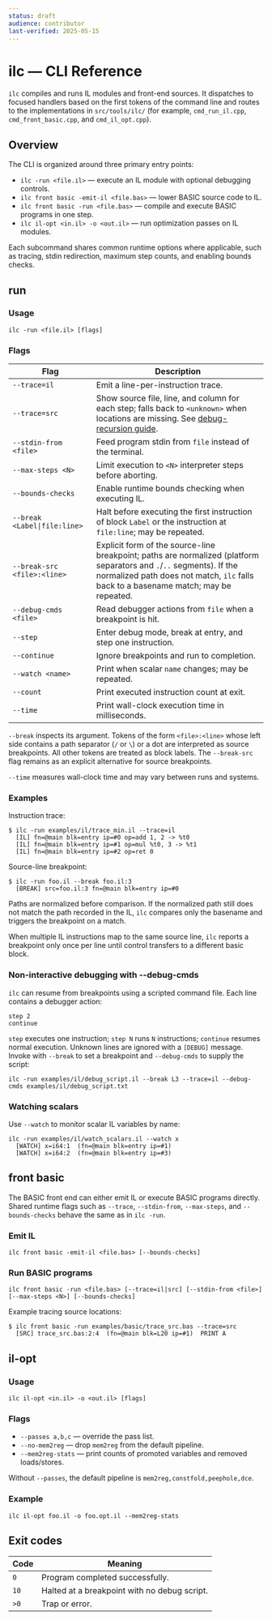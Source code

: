 ```yaml
---
status: draft
audience: contributor
last-verified: 2025-05-15
---
```

<!--
SPDX-License-Identifier: MIT
File: docs/tools/ilc.md
Purpose: Consolidated CLI reference for ilc.
-->

# ilc — CLI Reference

`ilc` compiles and runs IL modules and front-end sources. It dispatches to
focused handlers based on the first tokens of the command line and routes to the
implementations in `src/tools/ilc/` (for example, `cmd_run_il.cpp`,
`cmd_front_basic.cpp`, and `cmd_il_opt.cpp`).

## Overview

The CLI is organized around three primary entry points:

- `ilc -run <file.il>` — execute an IL module with optional debugging controls.
- `ilc front basic -emit-il <file.bas>` — lower BASIC source code to IL.
- `ilc front basic -run <file.bas>` — compile and execute BASIC programs in one
  step.
- `ilc il-opt <in.il> -o <out.il>` — run optimization passes on IL modules.

Each subcommand shares common runtime options where applicable, such as tracing,
stdin redirection, maximum step counts, and enabling bounds checks.

## run

### Usage

```
ilc -run <file.il> [flags]
```

### Flags

| Flag | Description |
| ---- | ----------- |
| `--trace=il` | Emit a line-per-instruction trace. |
| `--trace=src` | Show source file, line, and column for each step; falls back to `<unknown>` when locations are missing. See [debug-recursion guide](../dev/debug-recursion.md). |
| `--stdin-from <file>` | Feed program stdin from `file` instead of the terminal. |
| `--max-steps <N>` | Limit execution to `<N>` interpreter steps before aborting. |
| `--bounds-checks` | Enable runtime bounds checking when executing IL. |
| `--break <Label\|file:line>` | Halt before executing the first instruction of block `Label` or the instruction at `file:line`; may be repeated. |
| `--break-src <file>:<line>` | Explicit form of the source-line breakpoint; paths are normalized (platform separators and `.`/`..` segments). If the normalized path does not match, `ilc` falls back to a basename match; may be repeated. |
| `--debug-cmds <file>` | Read debugger actions from `file` when a breakpoint is hit. |
| `--step` | Enter debug mode, break at entry, and step one instruction. |
| `--continue` | Ignore breakpoints and run to completion. |
| `--watch <name>` | Print when scalar `name` changes; may be repeated. |
| `--count` | Print executed instruction count at exit. |
| `--time` | Print wall-clock execution time in milliseconds. |

`--break` inspects its argument. Tokens of the form `<file>:<line>` whose left
side contains a path separator (`/` or `\`) or a dot are interpreted as source
breakpoints. All other tokens are treated as block labels. The `--break-src` flag
remains as an explicit alternative for source breakpoints.

`--time` measures wall-clock time and may vary between runs and systems.

### Examples

Instruction trace:

```
$ ilc -run examples/il/trace_min.il --trace=il
  [IL] fn=@main blk=entry ip=#0 op=add 1, 2 -> %t0
  [IL] fn=@main blk=entry ip=#1 op=mul %t0, 3 -> %t1
  [IL] fn=@main blk=entry ip=#2 op=ret 0
```

Source-line breakpoint:

```
$ ilc -run foo.il --break foo.il:3
  [BREAK] src=foo.il:3 fn=@main blk=entry ip=#0
```

Paths are normalized before comparison. If the normalized path still does not
match the path recorded in the IL, `ilc` compares only the basename and triggers
the breakpoint on a match.

When multiple IL instructions map to the same source line, `ilc` reports a
breakpoint only once per line until control transfers to a different basic
block.

### Non-interactive debugging with --debug-cmds

`ilc` can resume from breakpoints using a scripted command file. Each line
contains a debugger action:

```
step 2
continue
```

`step` executes one instruction; `step N` runs `N` instructions; `continue`
resumes normal execution. Unknown lines are ignored with a `[DEBUG]` message.
Invoke with `--break` to set a breakpoint and `--debug-cmds` to supply the
script:

```
ilc -run examples/il/debug_script.il --break L3 --trace=il --debug-cmds examples/il/debug_script.txt
```

### Watching scalars

Use `--watch` to monitor scalar IL variables by name:

```
ilc -run examples/il/watch_scalars.il --watch x
  [WATCH] x=i64:1  (fn=@main blk=entry ip=#1)
  [WATCH] x=i64:2  (fn=@main blk=entry ip=#3)
```

## front basic

The BASIC front end can either emit IL or execute BASIC programs directly.
Shared runtime flags such as `--trace`, `--stdin-from`, `--max-steps`, and
`--bounds-checks` behave the same as in `ilc -run`.

### Emit IL

```
ilc front basic -emit-il <file.bas> [--bounds-checks]
```

### Run BASIC programs

```
ilc front basic -run <file.bas> [--trace=il|src] [--stdin-from <file>] [--max-steps <N>] [--bounds-checks]
```

Example tracing source locations:

```
$ ilc front basic -run examples/basic/trace_src.bas --trace=src
  [SRC] trace_src.bas:2:4  (fn=@main blk=L20 ip=#1)  PRINT A
```

## il-opt

### Usage

```
ilc il-opt <in.il> -o <out.il> [flags]
```

### Flags

- `--passes a,b,c` — override the pass list.
- `--no-mem2reg` — drop `mem2reg` from the default pipeline.
- `--mem2reg-stats` — print counts of promoted variables and removed loads/stores.

Without `--passes`, the default pipeline is `mem2reg,constfold,peephole,dce`.

### Example

```
ilc il-opt foo.il -o foo.opt.il --mem2reg-stats
```

## Exit codes

| Code | Meaning |
| ---- | ------- |
| `0` | Program completed successfully. |
| `10` | Halted at a breakpoint with no debug script. |
| `>0` | Trap or error. |
